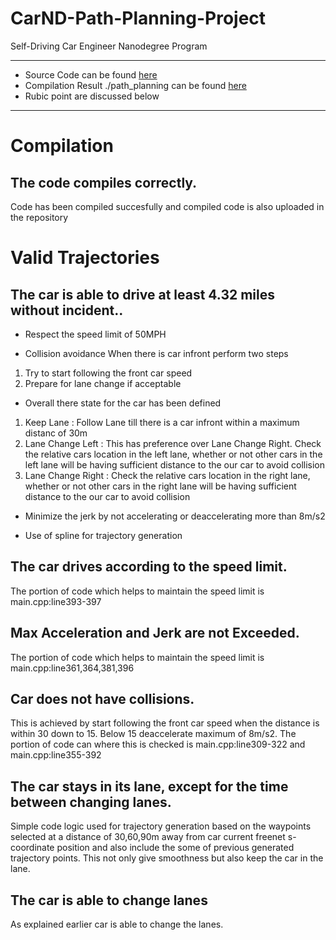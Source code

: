 # CarND-Path-Planning-Project
Self-Driving Car Engineer Nanodegree Program

---
* Source Code can be found [here](https://github.com/hassmuha/CarND-Path-Planning-Project-Submit/tree/master/src)
* Compilation Result ./path_planning can be found [here](https://github.com/hassmuha/CarND-Path-Planning-Project-Submit/tree/master/build)
* Rubic point are discussed below
---
# Compilation
## The code compiles correctly.

Code has been compiled succesfully and compiled code is also uploaded in the repository

# Valid Trajectories
## The car is able to drive at least 4.32 miles without incident..

- Respect the speed limit of 50MPH

- Collision avoidance
When there is car infront perform two steps
1) Try to start following the front car speed
2) Prepare for lane change if acceptable

- Overall there state for the car has been defined
1) Keep Lane : Follow Lane till there is a car infront within a maximum distanc of 30m
2) Lane Change Left : This has preference over Lane Change Right. Check the relative cars location in the left lane, whether or not other cars in the left lane will be having sufficient distance to the our car to avoid collision
3) Lane Change Right : Check the relative cars location in the right lane, whether or not other cars in the right lane will be having sufficient distance to the our car to avoid collision

- Minimize the jerk by not accelerating or deaccelerating more than 8m/s2

- Use of spline for trajectory generation

## The car drives according to the speed limit.
The portion of code which helps to maintain the speed limit is main.cpp:line393-397

## Max Acceleration and Jerk are not Exceeded.
The portion of code which helps to maintain the speed limit is main.cpp:line361,364,381,396

## Car does not have collisions.
This is achieved by start following the front car speed when the distance is within 30 down to 15. Below 15 deaccelerate maximum of 8m/s2. The portion of code can where this is checked is main.cpp:line309-322 and main.cpp:line355-392
## The car stays in its lane, except for the time between changing lanes.
Simple code logic used for trajectory generation based on the waypoints selected at a distance of 30,60,90m away from car current freenet s-coordinate position and also include the some of previous generated trajectory points. This not only give smoothness but also keep the car in the lane.

## The car is able to change lanes
As explained earlier car is able to change the lanes.
